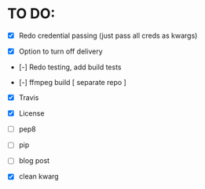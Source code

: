 # TO DO:

- [x] Redo credential passing (just pass all creds as kwargs)

- [x] Option to turn off delivery

- [-] Redo testing, add build tests

- [-] ffmpeg build [ separate repo ]

- [x] Travis 

- [x] License

- [ ] pep8

- [ ] pip

- [ ] blog post

- [x] clean kwarg